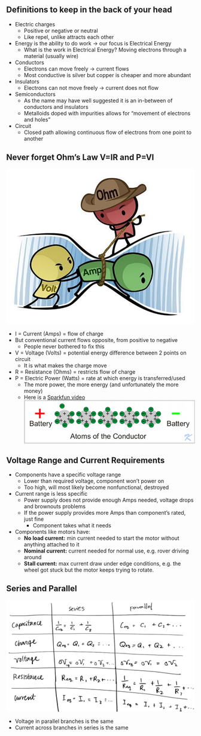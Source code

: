 ## Definitions to keep in the back of your head
* Electric charges
    * Positive or negative or neutral
    * Like repel, unlike attracts each other 
* Energy is the ability to do work → our focus is Electrical Energy
    * What is the work in Electrical Energy? Moving electrons through a material (usually wire)
* Conductors
    * Electrons can move freely → current flows
    * Most conductive is silver but copper is cheaper and more abundant
* Insulators 
    * Electrons can not move freely → current does not flow
* Semiconductors
    * As the name may have well suggested it is an in-between of conductors and insulators
    * Metalloids doped with impurities allows for “movement of electrons and holes”
* Circuit
    * Closed path allowing continuous flow of electrons from one point to another

## Never forget Ohm’s Law V=IR and P=VI

![Ohm's Law](./img/OhmsLaw.jpg)
* I = Current (Amps) = flow of charge
* But conventional current flows opposite, from positive to negative
    * People never bothered to fix this 
* V = Voltage (Volts) = potential energy difference between 2 points on circuit
    * It is what makes the charge move
* R = Resistance (Ohms) = restricts flow of charge
* P = Electric Power (Watts) = rate at which energy is transferred/used
    * The more power, the more energy (and unfortunately the more money)
    * Here is a [Sparkfun video](https://www.youtube.com/watch?v=p8JQTLkV5C8) 
    ![Atoms](./img/atoms.gif)

## Voltage Range and Current Requirements

* Components have a specific voltage range
    * Lower than required voltage, component won’t power on
    * Too high, will most likely become nonfunctional, destroyed
* Current range is less specific
    * Power supply does not provide enough Amps needed, voltage drops and brownouts problems
    * If the power supply provides more Amps than component’s rated, just fine 
        * Component takes what it needs
* Components like motors have:
    * __No load current:__ min current needed to start the motor without anything attached to it
    * __Nominal current:__ current needed for normal use, e.g. rover driving around
    * __Stall current:__ max current draw under edge conditions, e.g. the wheel got stuck but the motor keeps trying to rotate.

## Series and Parallel
![Series and Parallel](./img/SeriesParallel.png)
* Voltage in parallel branches is the same
* Current across branches in series is the same
